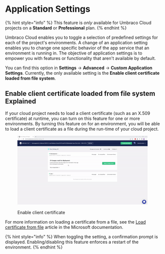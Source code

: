 # Application Settings

{% hint style="info" %}
This feature is _only_ available for Umbraco Cloud projects on a **Standard** or **Professional** plan.
{% endhint %}

Umbraco Cloud enables you to toggle a selection of predefined settings for each of the project's environments. A change of an application setting enables you to change one specific behavior of the app service that an environment is running in. The objective of application settings is to empower you with features or functionality that aren't available by default.

You can find this option in **Settings** -> **Advanced** -> **Custom Application Settings**. Currently, the only available setting is the **Enable client certificate loaded from file system**.

## Enable client certificate loaded from file system Explained

If your cloud project needs to load a client certificate (such as an X.509 certificate) at runtime, you can turn on this feature for one or more environments. By turning this feature on for an environment, you will be able to load a client certificate as a file during the run-time of your cloud project.

<figure><img src="../../.gitbook/assets/EnableClientCertificateLoadedFromFileSystem-v10.gif" alt=""><figcaption><p>Enable client certificate</p></figcaption></figure>

For more information on loading a certificate from a file, see the [Load certificate from file](https://docs.microsoft.com/en-us/azure/app-service/configure-ssl-certificate-in-code#load-certificate-from-file) article in the Microsoft documentation.

{% hint style="info" %}
When toggling the setting, a confirmation prompt is displayed. Enabling/disabling this feature enforces a restart of the environment.
{% endhint %}

